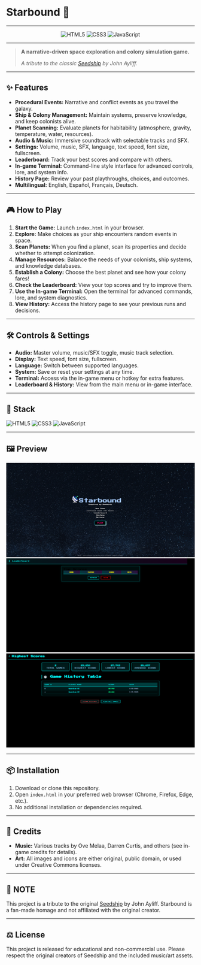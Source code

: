 # Starbound 🚀
---
<p align="center">
  <img src="https://img.shields.io/badge/HTML5-E34F26?style=for-the-badge&logo=html5&logoColor=white" alt="HTML5"/>
  <img src="https://img.shields.io/badge/CSS3-1572B6?style=for-the-badge&logo=css3&logoColor=white" alt="CSS3"/>
  <img src="https://img.shields.io/badge/JavaScript-F7DF1E?style=for-the-badge&logo=javascript&logoColor=black" alt="JavaScript"/>
</p>


---

> **A narrative-driven space exploration and colony simulation game.**
> 
> _A tribute to the classic [Seedship](https://johnayliff.itch.io/seedship) by John Ayliff._

---

## ✨ Features

- **Procedural Events:** Narrative and conflict events as you travel the galaxy.
- **Ship & Colony Management:** Maintain systems, preserve knowledge, and keep colonists alive.
- **Planet Scanning:** Evaluate planets for habitability (atmosphere, gravity, temperature, water, resources).
- **Audio & Music:** Immersive soundtrack with selectable tracks and SFX.
- **Settings:** Volume, music, SFX, language, text speed, font size, fullscreen.
- **Leaderboard:** Track your best scores and compare with others.
- **In-game Terminal:** Command-line style interface for advanced controls, lore, and system info.
- **History Page:** Review your past playthroughs, choices, and outcomes.
- **Multilingual:** English, Español, Français, Deutsch.

---

## 🎮 How to Play

1. **Start the Game:** Launch `index.html` in your browser.
2. **Explore:** Make choices as your ship encounters random events in space.
3. **Scan Planets:** When you find a planet, scan its properties and decide whether to attempt colonization.
4. **Manage Resources:** Balance the needs of your colonists, ship systems, and knowledge databases.
5. **Establish a Colony:** Choose the best planet and see how your colony fares!
6. **Check the Leaderboard:** View your top scores and try to improve them.
7. **Use the In-game Terminal:** Open the terminal for advanced commands, lore, and system diagnostics.
8. **View History:** Access the history page to see your previous runs and decisions.

---

## 🛠️ Controls & Settings

- **Audio:** Master volume, music/SFX toggle, music track selection.
- **Display:** Text speed, font size, fullscreen.
- **Language:** Switch between supported languages.
- **System:** Save or reset your settings at any time.
- **Terminal:** Access via the in-game menu or hotkey for extra features.
- **Leaderboard & History:** View from the main menu or in-game interface.

---

## 🚀 Stack

<p>
  <img src="https://img.shields.io/badge/HTML5-E34F26?style=flat-square&logo=html5&logoColor=white" alt="HTML5"/>
  <img src="https://img.shields.io/badge/CSS3-1572B6?style=flat-square&logo=css3&logoColor=white" alt="CSS3"/>
  <img src="https://img.shields.io/badge/JavaScript-F7DF1E?style=flat-square&logo=javascript&logoColor=black" alt="JavaScript"/>
</p>

---

## 🖼️ Preview

![Game Screenshot](./assets/images/menu.png)
![Game Screenshot](./assets/images/leaderboard.png)
![Game Screenshot](./assets/images/score.png)


---

## 📦 Installation

1. Download or clone this repository.
2. Open `index.html` in your preferred web browser (Chrome, Firefox, Edge, etc.).
3. No additional installation or dependencies required.

---

## 🙏 Credits

- **Music:** Various tracks by Ove Melaa, Darren Curtis, and others (see in-game credits for details).
- **Art:** All images and icons are either original, public domain, or used under Creative Commons licenses.

---

## 📝 NOTE

This project is a tribute to the original [Seedship](https://www.seedshipgame.com/) by John Ayliff. Starbound is a fan-made homage and not affiliated with the original creator.

---

## ⚖️ License

This project is released for educational and non-commercial use. Please respect the original creators of Seedship and the included music/art assets.
